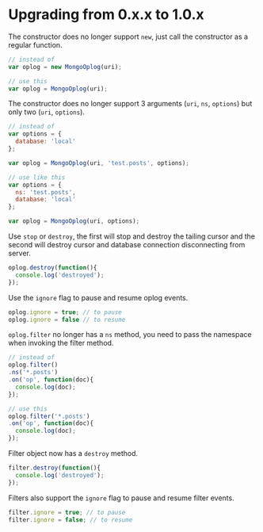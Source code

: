 # Upgrading from 0.x.x to 1.0.x

The constructor does no longer support `new`, just call the constructor as a regular function.

```js
// instead of
var oplog = new MongoOplog(uri);

// use this
var oplog = MongoOplog(uri);
```
The constructor does no longer support 3 arguments (`uri`, `ns`, `options`)  but only two (`uri`, `options`).

```js
// instead of
var options = { 
  database: 'local'
};

var oplog = MongoOplog(uri, 'test.posts', options);

// use like this
var options = {
  ns: 'test.posts',
  database: 'local'
};

var oplog = MongoOplog(uri, options);
```
Use `stop` or `destroy`, the first will stop and destroy the tailing cursor and the second will destroy cursor and database connection disconnecting from server.

```js
oplog.destroy(function(){
  console.log('destroyed');
});
```

Use the `ignore` flag to pause and resume oplog events.

```js
oplog.ignore = true; // to pause
oplog.ignore = false // to resume
```

`oplog.filter` no longer has a `ns` method, you need to pass the namespace when invoking the filter method.


```js
// instead of
oplog.filter()
.ns('*.posts')
.on('op', function(doc){
  console.log(doc);
});

// use this
oplog.filter('*.posts')
.on('op', function(doc){
  console.log(doc);
});
```

Filter object now has a `destroy` method.

```js
filter.destroy(function(){
  console.log('destroyed');
});
```

Filters also support the `ignore` flag to pause and resume filter events.

```js
filter.ignore = true; // to pause
filter.ignore = false; // to resume
```
